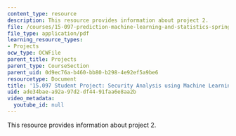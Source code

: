 ```yaml
---
content_type: resource
description: This resource provides information about project 2.
file: /courses/15-097-prediction-machine-learning-and-statistics-spring-2012/ade34baea92a97d2df4491faa6e8aa2b_MIT15_097S12_proj2.pdf
file_type: application/pdf
learning_resource_types:
- Projects
ocw_type: OCWFile
parent_title: Projects
parent_type: CourseSection
parent_uid: 0d9ec76a-b460-bb80-b298-4e92ef5a9be6
resourcetype: Document
title: '15.097 Student Project: Security Analysis using Machine Learning'
uid: ade34bae-a92a-97d2-df44-91faa6e8aa2b
video_metadata:
  youtube_id: null
---
```

This resource provides information about project 2.

